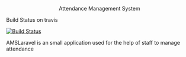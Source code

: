 
<p align="center">Attendance Management System</p>

Build Status on travis 

[![Build Status](https://travis-ci.org/putheakhem/AttendanceManagementSystemUsingLaravel.svg?branch=master)](https://travis-ci.org/putheakhem/AttendanceManagementSystemUsingLaravel)


AMSLaravel is an small application used for the help of staff to manage attendance
